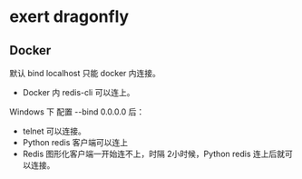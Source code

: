 # exert dragonfly

## Docker

默认 bind localhost 只能 docker 内连接。
- Docker 内 redis-cli 可以连上。

Windows 下 配置 --bind 0.0.0.0 后：
- telnet 可以连接。
- Python redis 客户端可以连上
- Redis 图形化客户端一开始连不上，时隔 2小时候，Python redis 连上后就可以连接。
